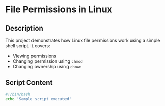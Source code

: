 # File Permissions in Linux

## Description

This project demonstrates how Linux file permissions work using a simple shell script. It covers:
- Viewing permissions
- Changing permission using `chmod`
- Changing ownership using `chown`

## Script Content

```bash
#!/bin/bash
echo 'Sample script executed'

